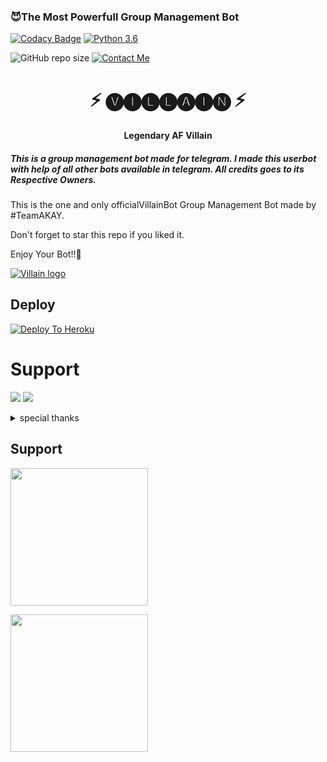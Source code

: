 

<h3>😈The Most Powerfull Group Management Bot </h3>

[![Codacy Badge](https://api.codacy.com/project/badge/Grade/f7c51539e67b483bb8d7749acca51d3a)](https://app.codacy.com/gh/TEAMDAISYXDEVS/DaisyX?utm_source=github.com&utm_medium=referral&utm_content=TEAMDAISYXDEVS/DaisyX&utm_campaign=Badge_Grade_Settings)
[![Python 3.6](https://img.shields.io/badge/Python-3.6%20or%20newer-blue.svg)](https://www.python.org/downloads/release/python-360/)

![GitHub repo size](https://img.shields.io/github/repo-size/TEAMDAISYXDEVS/DaisyX)
[![Contact Me](https://img.shields.io/badge/Telegram-Contact%20Me-informational)](https://t.me/Akborana )

<h1 align="center">⚡ 🅥🅘🅛🅛🅐🅘🅝 ⚡</h1>

<h4 align="center">Legendary AF Villain</h4>

<h5>This is a group management bot made for telegram. I made this userbot with help of all other bots available in telegram. All credits goes to its Respective Owners.</h5>

This is the one and only officialVillainBot Group Management Bot made by #TeamAKAY.

Don't forget to star this repo if you liked it.

Enjoy Your Bot!!💝

[![Villain logo](https://telegra.ph/file/1d5b67c7d155ddb587cde.jpg)](https://t.me/akborana)

## Deploy
[![Deploy To Heroku](https://www.herokucdn.com/deploy/button.svg)](https://dashboard.heroku.com/new?button-url=https%3A%2F%2Fgithub.com%2FTEAMDAISYXDEVS%2FDaisyX-P&template=https%3A%2F%2Fgithub.com%2FTEAMDAISYXDEVS%2FDaisyX-P)


# Support
<a href="https://t.me/Akborana"><img src="https://img.shields.io/badge/Join-Telegram%20Channel-red.svg?logo=Telegram"></a>
<a href="https://t.me/Akborana"><img src="https://img.shields.io/badge/Join-Telegram%20Group-blue.svg?logo=telegram"></a>


<details>
<summary> special thanks </summary>
<b>AKAY (@Akborana1) Owner</b>
<b>BIG BULL (@Sanskari_balak_Ak) Developer</b>
<b>Team AKAY (@akborana) Promoter</b>
<b>Ayush (@Akborana1) Supporter</b>
<h1>#Villain</h1>
</details>



## Support
   <a href="https://t.me/Akborana"><img src="https://img.shields.io/badge/Channel%20Support%3F-yes-green?&style=flat-square?&logo=telegram" width=220px></a></p>
   <a href="https://t.me/Akborana"><img src="https://img.shields.io/badge/Group%20Support%3F-yes-green?&style=flat-square?&logo=telegram" width=220px></a></p>
   
